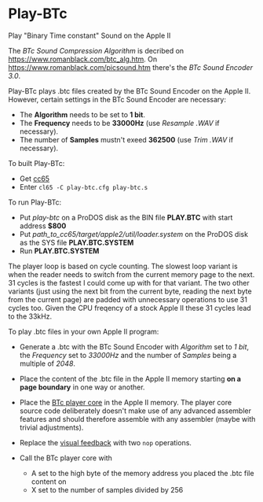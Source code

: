 # Play-BTc
Play "Binary Time constant" Sound on the Apple II

The _BTc Sound Compression Algorithm_ is decribed on https://www.romanblack.com/btc_alg.htm. On https://www.romanblack.com/picsound.htm there's the _BTc Sound Encoder 3.0_.

Play-BTc plays .btc files created by the BTc Sound Encoder on the Apple II. However, certain settings in the BTc Sound Encoder are necessary:
* The __Algorithm__ needs to be set to __1 bit__.
* The __Frequency__ needs to be __33000Hz__ (use _Resample .WAV_ if necessary).
* The number of __Samples__ mustn't exeed __362500__ (use _Trim .WAV_ if necessary).

To built Play-BTc:
* Get [cc65](http://cc65.github.io/cc65/)
* Enter `cl65 -C play-btc.cfg play-btc.s`

To run Play-BTc:
* Put _play-btc_ on a ProDOS disk as the BIN file __PLAY.BTC__ with start address __$800__ 
* Put _path_to_cc65/target/apple2/util/loader.system_ on the ProDOS disk as the SYS file __PLAY.BTC.SYSTEM__
* Run __PLAY.BTC.SYSTEM__

The player loop is based on cycle counting. The slowest loop variant is when the reader needs to switch from the current memory page to the next. 31 cycles is the fastest I could come up with for that variant. The two other variants (just using the next bit from the current byte, reading the next byte from the current page) are padded with unnecessary operations to use 31 cycles too. Given the CPU freqency of a stock Apple II these 31 cycles lead to the 33kHz.

To play .btc files in your own Apple II program:

* Generate a .btc with the BTc Sound Encoder with _Algorithm_ set to _1 bit_, the _Frequency_ set to _33000Hz_ and the number of _Samples_ being a multiple of _2048_.

* Place the content of the .btc file in the Apple II memory starting __on a page boundary__ in one way or another.

* Place the [BTc player core](https://github.com/oliverschmidt/Play-BTc/blob/master/play-btc.s#L31-L277) in the Apple II memory. The player core source code deliberately doesn't make use of any advanced assembler features and should therefore assemble with any assembler (maybe with trivial adjustments).

* Replace the [visual feedback](https://github.com/oliverschmidt/Play-BTc/blob/master/play-btc.s#L275) with two `nop` operations.

* Call the BTc player core with
  * A set to the high byte of the memory address you placed the .btc file content on
  * X set to the number of samples divided by 256
